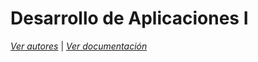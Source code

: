# Desarrollo de Aplicaciones I  
<a href="https://github.com/domperhu/dai/wiki/Autores"><i>Ver autores</i></a> | <a href="https://github.com/domperhu/dai/wiki/Documentación"><i>Ver documentación</i></a>
